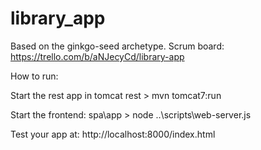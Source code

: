 library_app
===========

Based on the ginkgo-seed archetype.
Scrum board: https://trello.com/b/aNJecyCd/library-app

How to run:

Start the rest app in tomcat
rest > mvn tomcat7:run

Start the frontend:
spa\app > node ..\scripts\web-server.js

Test your app at:
http://localhost:8000/index.html